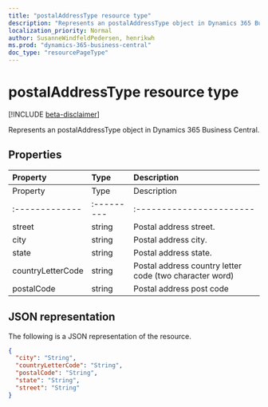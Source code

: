 ```yaml
---
title: "postalAddressType resource type"
description: "Represents an postalAddressType object in Dynamics 365 Business Central."
localization_priority: Normal
author: SusanneWindfeldPedersen, henrikwh
ms.prod: "dynamics-365-business-central"
doc_type: "resourcePageType"
---
```


# postalAddressType resource type

[!INCLUDE [beta-disclaimer](../../includes/beta-disclaimer.md)]

Represents an postalAddressType object in Dynamics 365 Business Central.

## Properties

| Property     | Type        | Description |
|:-------------|:------------|:------------|
| Property     | Type       |Description             |
|:-------------|:---------|:-----------------------|
|street        |string    |Postal address street.  |
|city          |string    |Postal address city.    |
|state         |string    |Postal address state.   |
|countryLetterCode|string |Postal address country letter code (two character word)|
|postalCode    |string    |Postal address post code|

## JSON representation

The following is a JSON representation of the resource.

<!-- {
  "blockType": "resource",
  "optionalProperties": [

  ],
  "@odata.type": "microsoft.graph.postalAddressType",
  "baseType": null
}-->

```json
{
  "city": "String",
  "countryLetterCode": "String",
  "postalCode": "String",
  "state": "String",
  "street": "String"
}
```

<!-- uuid: 16cd6b66-4b1a-43a1-adaf-3a886856ed98
2019-02-04 14:57:30 UTC -->
<!-- {
  "type": "#page.annotation",
  "description": "postalAddressType resource",
  "keywords": "",
  "section": "documentation",
  "tocPath": ""
}-->